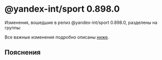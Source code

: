 # @yandex-int/sport 0.898.0

<!-- ЧЕЛОВЕЧЕСКОЕ ВСТУПЛЕНИЕ -->

Изменения, вошедшие в релиз @yandex-int/sport 0.898.0, разделены на группы:

Все важные изменения подробно описаны [ниже](#Пояснения).

## Пояснения

